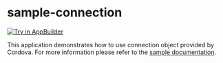 sample-connection
=================
<a href="https://platform.telerik.com/#appbuilder/clone/https%3A%2F%2Fgithub.com%2FIcenium%2Fsample-connection" target="_blank"><img src="http://docs.telerik.com/platform/appbuilder/sample-apps/images/try-in-appbuilder.png" alt="Try in AppBuilder" title="Try in AppBuilder" /></a>

This application demonstrates how to use connection object provided by Cordova. For more information please refer to the [sample documentation](http://docs.telerik.com/platform/appbuilder/sample-apps/sample-connection).
